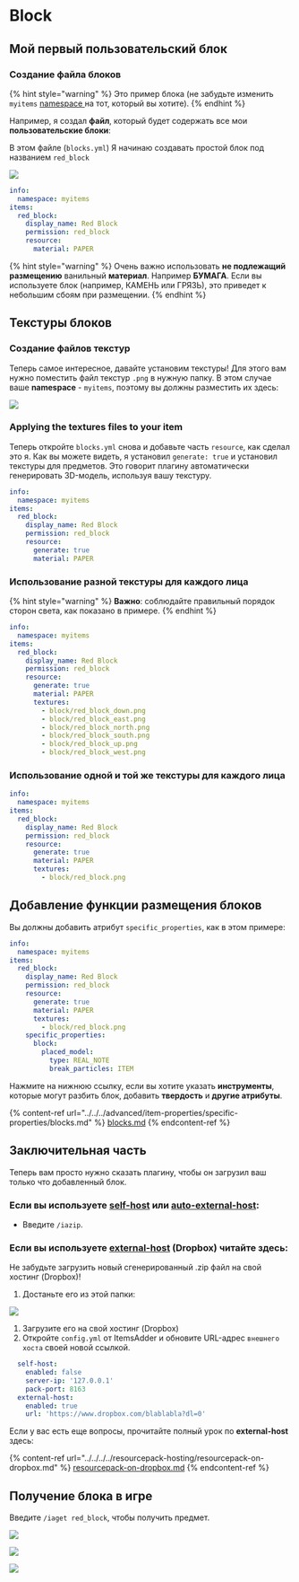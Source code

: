 # Block

## Мой первый пользовательский блок

### Создание файла блоков

{% hint style="warning" %}
Это пример блока (не забудьте изменить `myitems` [namespace ](../../basic-concepts/namespace.md)на тот, который вы хотите).
{% endhint %}

Например, я создал **файл**, который будет содержать все мои **пользовательские блоки**:

В этом файле (`blocks.yml`) Я начинаю создавать простой блок под названием `red_block`

![](<../../../../../.gitbook/assets/immagine (90).png>)

```yaml
info:
  namespace: myitems
items:
  red_block:
    display_name: Red Block
    permission: red_block
    resource:
      material: PAPER
```

{% hint style="warning" %}
Очень важно использовать **не подлежащий размещению** ванильный **материал**. Например **БУМАГА**. Если вы используете блок (например, КАМЕНЬ или ГРЯЗЬ), это приведет к небольшим сбоям при размещении.
{% endhint %}

## Текстуры блоков

### Создание файлов текстур

Теперь самое интересное, давайте установим текстуры! Для этого вам нужно поместить файл текстур `.png` в нужную папку. В этом случае ваше **namespace** - `myitems`, поэтому вы должны разместить их здесь:

![](<../../../../../.gitbook/assets/immagine (105).png>)

### Applying the textures files to your item

Теперь откройте `blocks.yml` снова и добавьте часть `resource`, как сделал это я. Как вы можете видеть, я установил `generate: true` и установил текстуры для предметов. Это говорит плагину автоматически генерировать 3D-модель, используя вашу текстуру.

```yaml
info:
  namespace: myitems
items:
  red_block:
    display_name: Red Block
    permission: red_block
    resource:
      generate: true
      material: PAPER
```

### Использование разной текстуры для каждого лица

{% hint style="warning" %}
**Важно**: соблюдайте правильный порядок сторон света, как показано в примере.
{% endhint %}

```yaml
info:
  namespace: myitems
items:
  red_block:
    display_name: Red Block
    permission: red_block
    resource:
      generate: true
      material: PAPER
      textures:
        - block/red_block_down.png
        - block/red_block_east.png
        - block/red_block_north.png
        - block/red_block_south.png
        - block/red_block_up.png
        - block/red_block_west.png
```

### Использование одной и той же текстуры для каждого лица

```yaml
info:
  namespace: myitems
items:
  red_block:
    display_name: Red Block
    permission: red_block
    resource:
      generate: true
      material: PAPER
      textures:
        - block/red_block.png
```

## Добавление функции размещения блоков

Вы должны добавить атрибут `specific_properties`, как в этом примере:

```yaml
info:
  namespace: myitems
items:
  red_block:
    display_name: Red Block
    permission: red_block
    resource:
      generate: true
      material: PAPER
      textures:
        - block/red_block.png
    specific_properties:
      block:
        placed_model:
          type: REAL_NOTE
          break_particles: ITEM
```

Нажмите на нижнюю ссылку, если вы хотите указать **инструменты**, которые могут разбить блок, добавить **твердость** и **другие атрибуты**.

{% content-ref url="../../../advanced/item-properties/specific-properties/blocks.md" %}
[blocks.md](../../../advanced/item-properties/specific-properties/blocks.md)
{% endcontent-ref %}

## Заключительная часть

Теперь вам просто нужно сказать плагину, чтобы он загрузил ваш только что добавленный блок.

### Если вы используете [self-host](../../../../resourcepack-hosting/resourcepack-self-hosting.md) или [auto-external-host](../../../../resourcepack-hosting/automatic-upload-hosting.md):

* Введите `/iazip`.

### Если вы используете [external-host](../../../../resourcepack-hosting/resourcepack-on-dropbox.md) (Dropbox) читайте здесь:

Не забудьте загрузить новый сгенерированный .zip файл на свой хостинг (Dropbox)!

1. Достаньте его из этой папки:

![](<../../../../../.gitbook/assets/immagine (96) (2) (3) (2) (1).png>)

1. Загрузите его на свой хостинг (Dropbox)
2. Откройте `config.yml` от ItemsAdder и обновите URL-адрес `внешнего хоста` своей новой ссылкой.

```yaml
  self-host:
    enabled: false
    server-ip: '127.0.0.1'
    pack-port: 8163
  external-host:
    enabled: true
    url: 'https://www.dropbox.com/blablabla?dl=0'
```

Если у вас есть еще вопросы, прочитайте полный урок по **external-host** здесь:

{% content-ref url="../../../../resourcepack-hosting/resourcepack-on-dropbox.md" %}
[resourcepack-on-dropbox.md](../../../../resourcepack-hosting/resourcepack-on-dropbox.md)
{% endcontent-ref %}

## Получение блока в игре

Введите `/iaget red_block`, чтобы получить предмет.

![](<../../../../../.gitbook/assets/immagine (92).png>)

![](<../../../../../.gitbook/assets/immagine (91).png>)

![](<../../../../../.gitbook/assets/immagine (93).png>)
